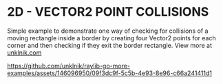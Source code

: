 
# 2D - VECTOR2 POINT COLLISIONS

Simple example to demonstrate one way of checking for collisions of a moving rectangle inside a border by creating four Vector2 points for each corner and then checking if they exit the border rectangle. View more at [unklnik.com](https://unklnik.com/posts/2d-vector2-border-collisions/)

https://github.com/unklnik/raylib-go-more-examples/assets/146096950/09f3dc9f-5c5b-4e93-8e96-c66a241411d1
